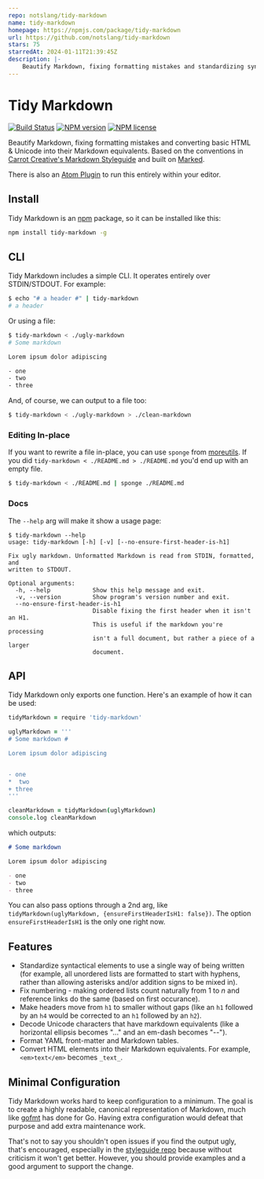 ```yaml
---
repo: notslang/tidy-markdown
name: tidy-markdown
homepage: https://npmjs.com/package/tidy-markdown
url: https://github.com/notslang/tidy-markdown
stars: 75
starredAt: 2024-01-11T21:39:45Z
description: |-
    Beautify Markdown, fixing formatting mistakes and standardizing syntax
---
```


# Tidy Markdown

[![Build Status](http://img.shields.io/travis/slang800/tidy-markdown.svg?style=flat-square)](https://travis-ci.org/slang800/tidy-markdown) [![NPM version](http://img.shields.io/npm/v/tidy-markdown.svg?style=flat-square)](https://www.npmjs.org/package/tidy-markdown) [![NPM license](http://img.shields.io/npm/l/tidy-markdown.svg?style=flat-square)](https://www.npmjs.org/package/tidy-markdown)

Beautify Markdown, fixing formatting mistakes and converting basic HTML & Unicode into their Markdown equivalents. Based on the conventions in [Carrot Creative's Markdown Styleguide](https://github.com/carrot/markdown-styleguide) and built on [Marked](https://github.com/chjj/marked).

There is also an [Atom Plugin](https://atom.io/packages/tidy-markdown) to run this entirely within your editor.

## Install

Tidy Markdown is an [npm](http://npmjs.org/package/tidy-markdown) package, so it can be installed like this:

```bash
npm install tidy-markdown -g
```

## CLI

Tidy Markdown includes a simple CLI. It operates entirely over STDIN/STDOUT. For example:

```bash
$ echo "# a header #" | tidy-markdown
# a header
```

Or using a file:

```bash
$ tidy-markdown < ./ugly-markdown
# Some markdown

Lorem ipsum dolor adipiscing

- one
- two
- three
```

And, of course, we can output to a file too:

```bash
$ tidy-markdown < ./ugly-markdown > ./clean-markdown
```

### Editing In-place

If you want to rewrite a file in-place, you can use `sponge` from [moreutils](https://joeyh.name/code/moreutils/). If you did `tidy-markdown < ./README.md > ./README.md` you'd end up with an empty file.

```bash
$ tidy-markdown < ./README.md | sponge ./README.md
```

### Docs

The `--help` arg will make it show a usage page:

```
$ tidy-markdown --help
usage: tidy-markdown [-h] [-v] [--no-ensure-first-header-is-h1]

Fix ugly markdown. Unformatted Markdown is read from STDIN, formatted, and
written to STDOUT.

Optional arguments:
  -h, --help            Show this help message and exit.
  -v, --version         Show program's version number and exit.
  --no-ensure-first-header-is-h1
                        Disable fixing the first header when it isn't an H1.
                        This is useful if the markdown you're processing
                        isn't a full document, but rather a piece of a larger
                        document.
```

## API

Tidy Markdown only exports one function. Here's an example of how it can be used:

```coffee
tidyMarkdown = require 'tidy-markdown'

uglyMarkdown = '''
# Some markdown #

Lorem ipsum dolor adipiscing


- one
*  two
+ three
'''

cleanMarkdown = tidyMarkdown(uglyMarkdown)
console.log cleanMarkdown
```

which outputs:

```markdown
# Some markdown

Lorem ipsum dolor adipiscing

- one
- two
- three
```

You can also pass options through a 2nd arg, like `tidyMarkdown(uglyMarkdown, {ensureFirstHeaderIsH1: false})`. The option `ensureFirstHeaderIsH1` is the only one right now.

## Features

- Standardize syntactical elements to use a single way of being written (for example, all unordered lists are formatted to start with hyphens, rather than allowing asterisks and/or addition signs to be mixed in).
- Fix numbering - making ordered lists count naturally from 1 to _n_ and reference links do the same (based on first occurance).
- Make headers move from `h1` to smaller without gaps (like an `h1` followed by an `h4` would be corrected to an `h1` followed by an `h2`).
- Decode Unicode characters that have markdown equivalents (like a horizontal ellipsis becomes "..." and an em-dash becomes "--").
- Format YAML front-matter and Markdown tables.
- Convert HTML elements into their Markdown equivalents. For example, `<em>text</em>` becomes `_text_`.

## Minimal Configuration

Tidy Markdown works hard to keep configuration to a minimum. The goal is to create a highly readable, canonical representation of Markdown, much like [gofmt](https://golang.org/cmd/gofmt/) has done for Go. Having extra configuration would defeat that purpose and add extra maintenance work.

That's not to say you shouldn't open issues if you find the output ugly, that's encouraged, especially in the [styleguide repo](https://github.com/slang800/markdown-styleguide) because without criticism it won't get better. However, you should provide examples and a good argument to support the change.

